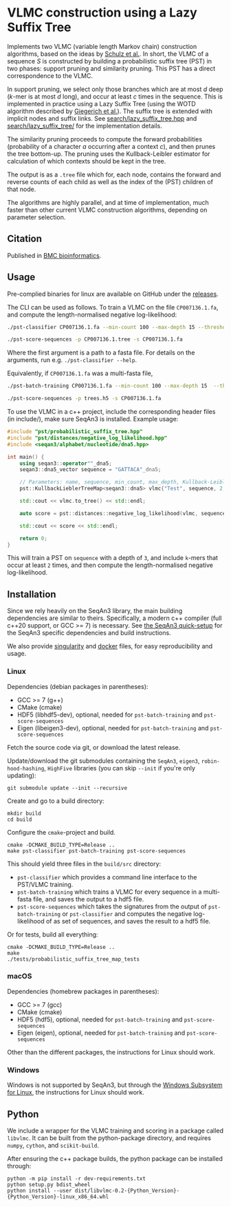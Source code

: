 # VLMC construction using a Lazy Suffix Tree

Implements two VLMC (variable length Markov chain) construction algorithms, based on the ideas
by [Schulz et al.](https://doi.org/10.1007/978-3-540-87361-7_26). In short, the VLMC of a sequence _S_ is constructed by
building a probabilistic suffix tree (PST) in two phases: support pruning and similarity pruning. This PST has a direct
correspondence to the VLMC.

In support pruning, we select only those branches which are at most _d_ deep (_k_-mer is at most _d_ long), and occur at
least _c_ times in the sequence. This is implemented in practice using a Lazy Suffix Tree (using the WOTD algorithm
described by [Giegerich et al.](https://doi.org/10.1002/spe.535)). The suffix tree is extended with implicit nodes and
suffix links. See [search/lazy_suffix_tree.hpp](include/pst/search/lazy_suffix_tree.hpp)
and [search/lazy_suffix_tree/](include/pst/search/lazy_suffix_tree/) for the implementation details.

The similarity pruning proceeds to compute the forward probabilities (probability of a character _a_ occurring after a
context _c_), and then prunes the tree bottom-up. The pruning uses the Kullback-Leibler estimator for calculation of
which contexts should be kept in the tree.

The output is as a `.tree` file which for, each node, contains the forward and reverse counts of each child as well as
the index of the (PST) children of that node.

The algorithms are highly parallel, and at time of implementation, much faster than other current VLMC construction
algorithms, depending on parameter selection.

## Citation

Published in [BMC bioinformatics](https://doi.org/10.1186/s12859-021-04387-y).

## Usage

Pre-complied binaries for linux are available on GitHub under the [releases](https://github.com/Schlieplab/PstClassifierSeqan/releases).

The CLI can be used as follows. To train a VLMC on the file `CP007136.1.fa`, and compute the length-normalised negative log-likelihood:

```sh
./pst-classifier CP007136.1.fa --min-count 100 --max-depth 15 --threshold 3.9075 --multi-core --parallel-depth 2 > CP007136.1.tree

./pst-score-sequences -p CP007136.1.tree -s CP007136.1.fa
```

Where the first argument is a path to a fasta file. For details on the arguments, run e.g. `./pst-classifier --help`.

Equivalently, if `CP007136.1.fa` was a multi-fasta file,

```sh
./pst-batch-training CP007136.1.fa --min-count 100 --max-depth 15  --threshold 3.9075 --multi-core --parallel-depth 2 -o trees.h5

./pst-score-sequences -p trees.h5 -s CP007136.1.fa
```

To use the VLMC in a c++ project, include the corresponding header files (in include/), make sure SeqAn3 is installed. Example usage:

```cpp
#include "pst/probabilistic_suffix_tree.hpp"
#include "pst/distances/negative_log_likelihood.hpp"
#include <seqan3/alphabet/nucleotide/dna5.hpp>

int main() {
    using seqan3::operator""_dna5;
    seqan3::dna5_vector sequence = "GATTACA"_dna5;

    // Parameters: name, sequence, min_count, max_depth, Kullback-Leibler threshold, parallel, parallel-depth
    pst::KullbackLieblerTreeMap<seqan3::dna5> vlmc{"Test", sequence, 2, 3, 3.9075, true, 2};

    std::cout << vlmc.to_tree() << std::endl;

    auto score = pst::distances::negative_log_likelihood(vlmc, sequence);

    std::cout << score << std::endl;

    return 0;
}
```

This will train a PST on `sequence` with a depth of `3`, and include `k`-mers that occur at least `2` times, and then compute the length-normalised negative log-likelihood.

## Installation

Since we rely heavily on the SeqAn3 library, the main building dependencies are similar to theirs. Specifically, a
modern c++ compiler (full c++20 support, or GCC >= 7) is necessary.
See [the SeqAn3 quick-setup](https://docs.seqan.de/seqan/3-master-user/setup.html)
for the SeqAn3 specific dependencies and build instructions.

We also provide [singularity](https://sylabs.io/singularity/) and [docker](https://www.docker.com/) files, for easy
reproducibility and usage.

### Linux

Dependencies (debian packages in parentheses):

- GCC >= 7 (g++)
- CMake (cmake)
- HDF5 (libhdf5-dev), optional, needed for `pst-batch-training` and `pst-score-sequences`
- Eigen (libeigen3-dev), optional, needed for `pst-batch-training` and `pst-score-sequences`

Fetch the source code via git, or download the latest release.

Update/download the git submodules containing the `SeqAn3`, `eigen3`, `robin-hood-hashing`, `HighFive` libraries
(you can skip `--init` if you're only updating):

```shell script
git submodule update --init --recursive
```

Create and go to a build directory:

```shell script
mkdir build
cd build
```

Configure the `cmake`-project and build.

```shell script
cmake -DCMAKE_BUILD_TYPE=Release ..
make pst-classifier pst-batch-training pst-score-sequences
```

This should yield three files in the `build/src` directory:

- `pst-classifier` which provides a command line interface to the PST/VLMC training.
- `pst-batch-training` which trains a VLMC for every sequence in a multi-fasta file, and saves the output to a hdf5
  file.
- `pst-score-sequences` which takes the signatures from the output of `pst-batch-training` or `pst-classifier` and
  computes the negative log-likelihood of as set of sequences, and saves the result to a hdf5 file.

Or for tests, build all everything:

```shell script
cmake -DCMAKE_BUILD_TYPE=Release ..
make
./tests/probabilistic_suffix_tree_map_tests
```

### macOS

Dependencies (homebrew packages in parentheses):

- GCC >= 7 (gcc)
- CMake (cmake)
- HDF5 (hdf5), optional, needed for `pst-batch-training` and `pst-score-sequences`
- Eigen (eigen), optional, needed for `pst-batch-training` and `pst-score-sequences`

Other than the different packages, the instructions for Linux should work.

### Windows

Windows is not supported by SeqAn3, but through
the [Windows Subsystem for Linux](https://docs.microsoft.com/en-us/windows/wsl/about), the instructions for Linux should
work.

## Python

We include a wrapper for the VLMC training and scoring in a package called `libvlmc`. It can be built from the
python-package directory, and requires `numpy`, `cython`, and `scikit-build`.

After ensuring the c++ package builds, the python package can be installed through:

```shell script
python -m pip install -r dev-requirements.txt
python setup.py bdist_wheel
python install --user dist/libvlmc-0.2-{Python_Version}-{Python_Version}-linux_x86_64.whl
```
